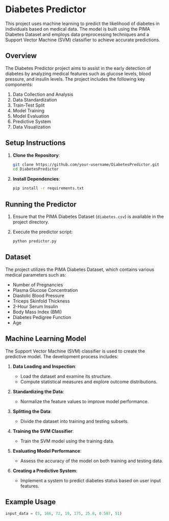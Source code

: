 # Diabetes Predictor

This project uses machine learning to predict the likelihood of diabetes in individuals based on medical data. The model is built using the PIMA Diabetes Dataset and employs data preprocessing techniques and a Support Vector Machine (SVM) classifier to achieve accurate predictions.

## Overview

The Diabetes Predictor project aims to assist in the early detection of diabetes by analyzing medical features such as glucose levels, blood pressure, and insulin levels. The project includes the following key components:

1. Data Collection and Analysis
2. Data Standardization
3. Train-Test Split
4. Model Training
5. Model Evaluation
6. Predictive System
7. Data Visualization

## Setup Instructions

1. **Clone the Repository**:
    ```sh
    git clone https://github.com/your-username/DiabetesPredictor.git
    cd DiabetesPredictor
    ```

2. **Install Dependencies**:
    ```sh
    pip install -r requirements.txt
    ```

## Running the Predictor

1. Ensure that the PIMA Diabetes Dataset (`diabetes.csv`) is available in the project directory.

2. Execute the predictor script:
    ```sh
    python predictor.py
    ```

## Dataset

The project utilizes the PIMA Diabetes Dataset, which contains various medical parameters such as:

- Number of Pregnancies
- Plasma Glucose Concentration
- Diastolic Blood Pressure
- Triceps Skinfold Thickness
- 2-Hour Serum Insulin
- Body Mass Index (BMI)
- Diabetes Pedigree Function
- Age

## Machine Learning Model

The Support Vector Machine (SVM) classifier is used to create the predictive model. The development process includes:

1. **Data Loading and Inspection**:
    - Load the dataset and examine its structure.
    - Compute statistical measures and explore outcome distributions.

2. **Standardizing the Data**:
    - Normalize the feature values to improve model performance.

3. **Splitting the Data**:
    - Divide the dataset into training and testing subsets.

4. **Training the SVM Classifier**:
    - Train the SVM model using the training data.

5. **Evaluating Model Performance**:
    - Assess the accuracy of the model on both training and testing data.

6. **Creating a Predictive System**:
    - Implement a system to predict diabetes status based on user input features.

## Example Usage

```python
input_data = (5, 166, 72, 19, 175, 25.8, 0.587, 51)



